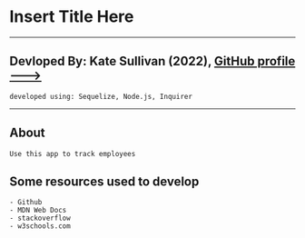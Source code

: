 # Insert Title Here

---------------------------------------------------

## Devloped By: Kate Sullivan (2022), [GitHub profile --->](https://github.com/katensullivan55)

    developed using: Sequelize, Node.js, Inquirer

---------------------------------------------------

## About

    Use this app to track employees

## Some resources used to develop

    - Github
    - MDN Web Docs
    - stackoverflow
    - w3schools.com
  